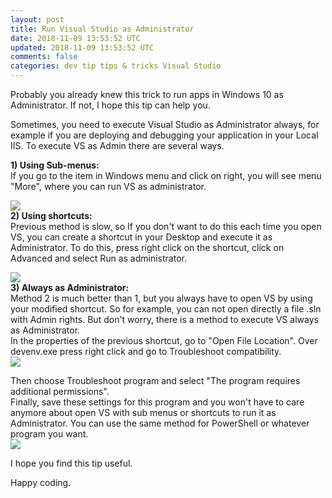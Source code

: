 ```yaml
---
layout: post
title: Run Visual Studio as Administrator
date: 2018-11-09 13:53:52 UTC
updated: 2018-11-09 13:53:52 UTC
comments: false
categories: dev tip tips & tricks Visual Studio
---
```


Probably you already knew this trick to run apps in Windows 10 as Administrator. If not, I hope this tip can help you.

Sometimes, you need to execute Visual Studio as Administrator always, for example if you are deploying and debugging your application in your Local IIS. To execute VS as Admin there are several ways.

**1) Using Sub-menus:**  
If you go to the item in Windows menu and click on right, you will see menu "More", where you can run VS as administrator.

[![](https://2.bp.blogspot.com/-iGm23mgVI-0/W-WP50ynp1I/AAAAAAAAE-A/mcEyA-qkueAyHo6xN3Zq9Ipu4o6nim04ACLcBGAs/s400/pastedImage_1.png)](https://2.bp.blogspot.com/-iGm23mgVI-0/W-WP50ynp1I/AAAAAAAAE-A/mcEyA-qkueAyHo6xN3Zq9Ipu4o6nim04ACLcBGAs/s1600/pastedImage_1.png)  
**2) Using shortcuts:**  
Previous method is slow, so If you don't want to do this each time you open VS, you can create a shortcut in your Desktop and execute it as Administrator. To do this, press right click on the shortcut, click on Advanced and select Run as administrator.

[![](https://1.bp.blogspot.com/-rxdeOYmpYK4/W-WP54U8ZyI/AAAAAAAAE-I/RAAON0XM308RaDnDNJfJsPcKRvnGRHwCACLcBGAs/s640/pastedImage_3.png)](https://1.bp.blogspot.com/-rxdeOYmpYK4/W-WP54U8ZyI/AAAAAAAAE-I/RAAON0XM308RaDnDNJfJsPcKRvnGRHwCACLcBGAs/s1600/pastedImage_3.png)  
**3) Always as Administrator:**  
Method 2 is much better than 1, but you always have to open VS by using your modified shortcut. So for example, you can not open directly a file .sln with Admin rights. But don't worry, there is a method to execute VS always as Administrator.  
In the properties of the previous shortcut, go to "Open File Location". Over devenv.exe press right click and go to Troubleshoot compatibility.  
[![](https://2.bp.blogspot.com/-mh5mrPBc7f4/W-WP56iN9_I/AAAAAAAAE-E/9gOIJXHVQy0OlQiXV7mLHlZkgCMqInyDwCLcBGAs/s1600/pastedImage_4.png)](https://2.bp.blogspot.com/-mh5mrPBc7f4/W-WP56iN9_I/AAAAAAAAE-E/9gOIJXHVQy0OlQiXV7mLHlZkgCMqInyDwCLcBGAs/s1600/pastedImage_4.png)

Then choose Troubleshoot program and select "The program requires additional permissions".  
Finally, save these settings for this program and you won't have to care anymore about open VS with sub menus or shortcuts to run it as Administrator. You can use the same method for PowerShell or whatever program you want.  
[![](https://2.bp.blogspot.com/-Hod2tEPEIGw/W-WP6WcCUnI/AAAAAAAAE-M/jBbEen-1OycSrzXwmQL8_Qzj6xBMkBItQCLcBGAs/s400/pastedImage_5.png)](https://2.bp.blogspot.com/-Hod2tEPEIGw/W-WP6WcCUnI/AAAAAAAAE-M/jBbEen-1OycSrzXwmQL8_Qzj6xBMkBItQCLcBGAs/s1600/pastedImage_5.png)

I hope you find this tip useful.

Happy coding.
